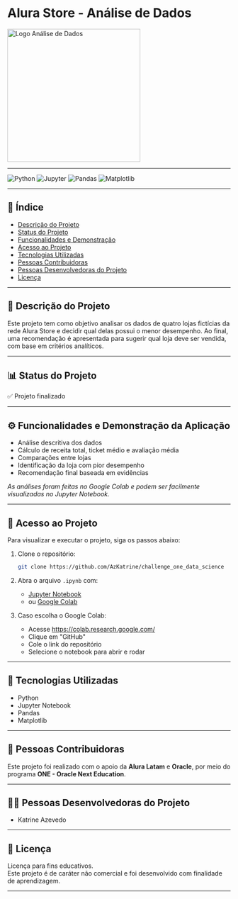 # Alura Store - Análise de Dados

<img src="https://cdn-icons-png.flaticon.com/512/6614/6614677.png" alt="Logo Análise de Dados" width="300"/>

---

![Python](https://img.shields.io/badge/Python-3776AB?style=for-the-badge&logo=python&logoColor=white)
![Jupyter](https://img.shields.io/badge/Jupyter%20Notebook-F37626?style=for-the-badge&logo=jupyter&logoColor=white)
![Pandas](https://img.shields.io/badge/Pandas-150458?style=for-the-badge&logo=pandas&logoColor=white)
![Matplotlib](https://img.shields.io/badge/Matplotlib-11557c?style=for-the-badge&logo=matplotlib&logoColor=white)

---

## 🧭 Índice

- [Descrição do Projeto](#descrição-do-projeto)
- [Status do Projeto](#status-do-projeto)
- [Funcionalidades e Demonstração](#funcionalidades-e-demonstração-da-aplicação)
- [Acesso ao Projeto](#acesso-ao-projeto)
- [Tecnologias Utilizadas](#tecnologias-utilizadas)
- [Pessoas Contribuidoras](#pessoas-contribuidoras)
- [Pessoas Desenvolvedoras do Projeto](#pessoas-desenvolvedoras-do-projeto)
- [Licença](#licença)

---

## 📌 Descrição do Projeto

Este projeto tem como objetivo analisar os dados de quatro lojas fictícias da rede Alura Store e decidir qual delas possui o menor desempenho. Ao final, uma recomendação é apresentada para sugerir qual loja deve ser vendida, com base em critérios analíticos.

---

## 📊 Status do Projeto

✅ Projeto finalizado

---

## ⚙️ Funcionalidades e Demonstração da Aplicação

- Análise descritiva dos dados
- Cálculo de receita total, ticket médio e avaliação média
- Comparações entre lojas
- Identificação da loja com pior desempenho
- Recomendação final baseada em evidências

*As análises foram feitas no Google Colab e podem ser facilmente visualizadas no Jupyter Notebook.*

---

## 🧪 Acesso ao Projeto

Para visualizar e executar o projeto, siga os passos abaixo:

1. Clone o repositório:
   ```bash
   git clone https://github.com/AzKatrine/challenge_one_data_science
   ```

2. Abra o arquivo `.ipynb` com:
   - [Jupyter Notebook](https://jupyter.org/)
   - ou [Google Colab](https://colab.research.google.com)

3. Caso escolha o Google Colab:
   - Acesse https://colab.research.google.com/
   - Clique em "GitHub"
   - Cole o link do repositório
   - Selecione o notebook para abrir e rodar

---

## 🧰 Tecnologias Utilizadas

- Python
- Jupyter Notebook
- Pandas
- Matplotlib

---

## 🤝 Pessoas Contribuidoras

Este projeto foi realizado com o apoio da **Alura Latam** e **Oracle**, por meio do programa **ONE - Oracle Next Education**.

---

## 👩‍💻 Pessoas Desenvolvedoras do Projeto

- Katrine Azevedo

---

## 📄 Licença

Licença para fins educativos.  
Este projeto é de caráter não comercial e foi desenvolvido com finalidade de aprendizagem.

---
